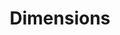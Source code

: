 ---
bigquery: https://console.cloud.google.com/bigquery?p=covid-19-dimensions-ai&page=table&d=data&t=publications
contributors: Digital Science, https://www.digital-science.com/
cost: Free for personal, non-commercial use.
description: Dimensions contains more than 100 million publications, ranging from
  articles published in scholarly journals, books and book chapters, to preprints
  and conference proceedings. All publications are contextualized with linked data
  sets, funding, publications, patents, clinical trials, and policy documents. You
  can also view associated categories, funders, institutions, and researcher profiles.
documentation: https://docs.dimensions.ai/bigquery/index.html
last_edit: 04/11/2022, 11:00:58
location: https://www.dimensions.ai/products/free/
maintained_by: Digital Science, https://www.digital-science.com/
schema_fields:
- funding_jpy
- assignee_orgs
- resulting_publication_doi
- clinical_trial_ids
- publication_date
- date
- application_number
- date_inserted
- altmetrics
- family_id
- funding_usd
- associated_grant_ids
- organisation_details
- expiration_date
- publication_ids
- language
- legal_status
- priority_year
- category_icrp_cso
- funding_currency
- authors
- proceedings_title
- category_icrp_ct
- category_rcdc
- mesh_terms
- research_org_state_codes
- family_members_ids
- start_year
- research_orgs
- citation_string
- ipcr
- book_series_title
- gender
- resulting_publication_ids
- funding_nzd
- year
- types
- active_years
- cpc
- phase
- original_title
- funding_eur
- established
- relationships
- funder_countries
- funder_org
- associated_publication_doi
- supporting_grant_ids
- conference
- publication_year
- book_title
- foa_number
- abstract
- jurisdiction
- funding_chf
- id
- grant_number
- parent_id
- investigators
- wikipedia_url
- date_modified
- date_print
- research_org_city_names
- legal_events
- created_date
- acronyms
- pmid
- subtitles
- funding_cad
- links
- associated_publication_id
- associated_publication_arxiv_id
- funder_org_acronyms
- filing_year
- email_address
- journal_lists
- research_org_countries
- associated_publication_pmid
- original_abstract
- license
- isbn
- funding_aud
- concepts
- research_org_cities
- funder_org_cities
- funder_org_countries
- original_assignee_countries
- funding_amount
- volume
- embargo_date
- reference_ids
- arxiv_id
- research_org_state_names
- category_hrcs_rac
- repository_id
- priority_date
- registry
- status
- funding_cny
- current_assignee_orgs
- expiration_year
- type
- end_date
- end_year
- assignee_countries
- current_assignee_countries
- family_count
- brief_title
- acknowledgements
- linkout
- filing_status
- original_assignee
- funding_details
- research_org_country_names
- funder_orgs
- citations_count
- researcher_ids
- repository_name
- category_uoa
- doi
- eisbn
- date_normal
- mesh_headings
- citations
- aliases
- original_assignee_orgs
- conditions
- title
- categories
- labels
- date_online
- funding_gbp
- interventions
- name
- inventor_names
- filing_date
- category_hra
- cited_by_ids
- category_sdg
- metrics
- journal
- date_imported_gbq
- external_ids
- category_bra
- granted_year
- source_id
- open_access_categories
- category_hrcs_hc
- pages
- pmcid
- issue
- publisher
- address
- editors
- category_for
- current_assignee
- description
- granted_date
- funder_org_state_codes
- kind
- patent_ids
- repository_url
- open_access_categories_v2
- acronym
- start_date
shortname: dimensions
tags:
- scholarly literature
- patents
- funding
- clinical trials
- academic profiles
terms_of_use: 'Use of both the Dimensions COVID-19 dataset and full Dimensions dataset
  are subject to the Dimensions Terms of use: https://www.dimensions.ai/policies-terms-legal '
title: Dimensions
uuid: dcff88bd-fe6b-4fdb-8159-809bf9d7bc1c
---